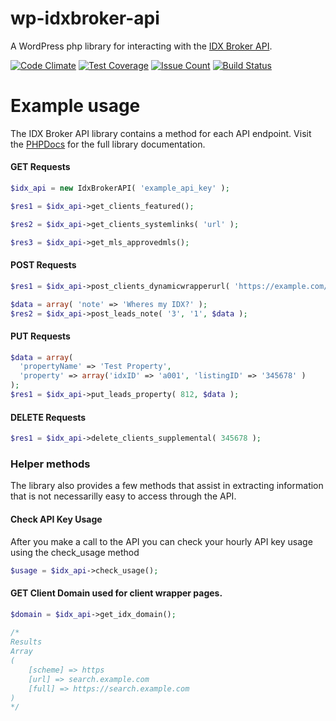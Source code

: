 # wp-idxbroker-api

A WordPress php library for interacting with the [IDX Broker API](https://middleware.idxbroker.com/docs/api/overview.php).

[![Code Climate](https://codeclimate.com/repos/57d32c751a166e18a60006aa/badges/88dbe05ca5942d204761/gpa.svg)](https://codeclimate.com/repos/57d32c751a166e18a60006aa/feed)
[![Test Coverage](https://codeclimate.com/repos/57d32c751a166e18a60006aa/badges/88dbe05ca5942d204761/coverage.svg)](https://codeclimate.com/repos/57d32c751a166e18a60006aa/coverage)
[![Issue Count](https://codeclimate.com/repos/57d32c751a166e18a60006aa/badges/88dbe05ca5942d204761/issue_count.svg)](https://codeclimate.com/repos/57d32c751a166e18a60006aa/feed)
[![Build Status](https://travis-ci.org/wp-api-libraries/wp-idxbroker-api.svg?branch=master)](https://travis-ci.org/wp-api-libraries/wp-idxbroker-api)

# Example usage
The IDX Broker API library contains a method for each API endpoint. Visit the [PHPDocs](https://wp-api-libraries.github.io/wp-idxbroker-api/classes/IdxBrokerAPI.html) for the full library documentation.

#### GET Requests
```php
$idx_api = new IdxBrokerAPI( 'example_api_key' );

$res1 = $idx_api->get_clients_featured();

$res2 = $idx_api->get_clients_systemlinks( 'url' );

$res3 = $idx_api->get_mls_approvedmls();
```

#### POST Requests
```php
$res1 = $idx_api->post_clients_dynamicwrapperurl( 'https://example.com/luxury-real-estate', '12345' );

$data = array( 'note' => 'Wheres my IDX?' );
$res2 = $idx_api->post_leads_note( '3', '1', $data );

```

#### PUT Requests
```php
$data = array( 
  'propertyName' => 'Test Property',
  'property' => array('idxID' => 'a001', 'listingID' => '345678' )
);
$res1 = $idx_api->put_leads_property( 812, $data );
```

#### DELETE Requests
```php
$res1 = $idx_api->delete_clients_supplemental( 345678 );
```
### Helper methods

The library also provides a few methods that assist in  extracting  information that is not necessarilly easy to access through the API.
#### Check API Key Usage
After you make a call to the API you can check your hourly API key usage using the check_usage method
```php
$usage = $idx_api->check_usage();
```
#### GET Client Domain used for client wrapper pages.
```php
$domain = $idx_api->get_idx_domain();
 
/*
Results
Array
(
    [scheme] => https
    [url] => search.example.com
    [full] => https://search.example.com
)
*/
```
